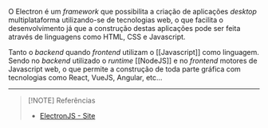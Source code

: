 O Electron é um *framework* que possibilita a criação de aplicações *desktop* multiplataforma utilizando-se de tecnologias web, o que facilita o desenvolvimento já que a construção destas aplicações pode ser feita através de linguagens como HTML, CSS e Javascript.

Tanto o *backend* quando *frontend* utilizam o [[Javascript]] como linguagem. Sendo no *backend* utilizado o *runtime* [[NodeJS]] e no *frontend* motores de Javascript web, o que permite a construção de toda parte gráfica com tecnologias como React, VueJS, Angular, etc...

---

> [!NOTE] Referências
> - [ElectronJS - Site](https://www.electronjs.org/)
